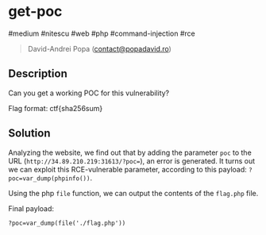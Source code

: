 # get-poc

#medium #nitescu #web #php #command-injection #rce

> David-Andrei Popa (contact@popadavid.ro)

## Description

Can you get a working POC for this vulnerability?

Flag format: ctf{sha256sum}

## Solution

Analyzing the website, we find out that by adding the parameter `poc` to the URL (`http://34.89.210.219:31613/?poc=`), an error is generated. It turns out we can exploit this RCE-vulnerable parameter, according to this payload: `?poc=var_dump(phpinfo())`.

Using the php `file` function, we can output the contents of the `flag.php` file.

Final payload:

`?poc=var_dump(file('./flag.php'))`

